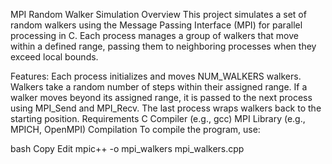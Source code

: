 MPI Random Walker Simulation
Overview
This project simulates a set of random walkers using the Message Passing Interface (MPI) for parallel processing in C. Each process manages a group of walkers that move within a defined range, passing them to neighboring processes when they exceed local bounds.

Features:
Each process initializes and moves NUM_WALKERS walkers.
Walkers take a random number of steps within their assigned range.
If a walker moves beyond its assigned range, it is passed to the next process using MPI_Send and MPI_Recv.
The last process wraps walkers back to the starting position.
Requirements
C Compiler (e.g., gcc)
MPI Library (e.g., MPICH, OpenMPI)
Compilation
To compile the program, use:

bash
Copy
Edit
mpic++ -o mpi_walkers mpi_walkers.cpp
